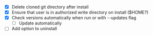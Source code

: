 - [x] Delete cloned git directory after install
- [x] Ensure that user is in authorized write directory on install ($HOME?)
- [x] Check versions automatically when run or with --updates flag
  - [ ] Update automatically
- [ ] Add option to uninstall
